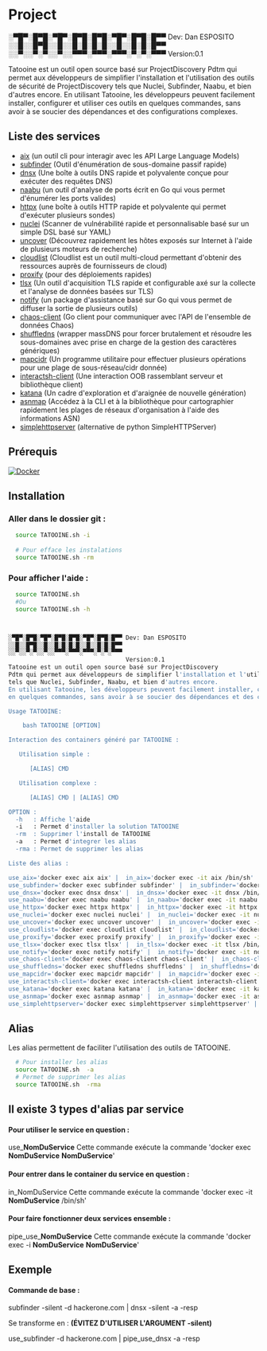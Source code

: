 # Project

░▀█▀░█▀█░▀█▀░█▀█░█▀█░▀█▀░█▀█░█▀▀ Dev: Dan ESPOSITO
░░█░░█▀█░░█░░█░█░█░█░░█░░█░█░█▀▀
░░▀░░▀░▀░░▀░░▀▀▀░▀▀▀░▀▀▀░▀░▀░▀▀▀
                                 Version:0.1

Tatooine est un outil open source basé sur ProjectDiscovery
Pdtm qui permet aux développeurs de simplifier l'installation et l'utilisation des outils de sécurité de ProjectDiscovery
tels que Nuclei, Subfinder, Naabu, et bien d'autres encore.
En utilisant Tatooine, les développeurs peuvent facilement installer, configurer et utiliser ces outils
en quelques commandes, sans avoir à se soucier des dépendances et des configurations complexes.

## Liste des services

-  [aix](https://github.com/projectdiscovery/aix) (un outil cli pour interagir avec les API Large Language Models)
-  [subfinder](https://github.com/projectdiscovery/subfinder) (Outil d'énumération de sous-domaine passif rapide)
-  [dnsx](https://github.com/projectdiscovery/dnsx) (Une boîte à outils DNS rapide et polyvalente conçue pour exécuter des requêtes DNS)
-  [naabu](https://github.com/projectdiscovery/naabu) (un outil d'analyse de ports écrit en Go qui vous permet d'énumérer les ports valides)
-  [httpx](https://github.com/projectdiscovery/httpx) (une boîte à outils HTTP rapide et polyvalente qui permet d'exécuter plusieurs sondes)
-  [nuclei](https://github.com/projectdiscovery/nuclei) (Scanner de vulnérabilité rapide et personnalisable basé sur un simple DSL basé sur YAML)
-  [uncover](https://github.com/projectdiscovery/uncover) (Découvrez rapidement les hôtes exposés sur Internet à l'aide de plusieurs moteurs de recherche)
-  [cloudlist](https://github.com/projectdiscovery/cloudlist) (Cloudlist est un outil multi-cloud permettant d'obtenir des ressources auprès de fournisseurs de cloud)
-  [proxify](https://github.com/projectdiscovery/proxify) (pour des déploiements rapides)
-  [tlsx](https://github.com/projectdiscovery/tlsx) (Un outil d'acquisition TLS rapide et configurable axé sur la collecte et l'analyse de données basées sur TLS)
-  [notify](https://github.com/projectdiscovery/notify) (un package d'assistance basé sur Go qui vous permet de diffuser la sortie de plusieurs outils)
-  [chaos-client](https://github.com/projectdiscovery/chaos-client) (Go client pour communiquer avec l'API de l'ensemble de données Chaos)
-  [shuffledns](https://github.com/projectdiscovery/shuffledns) (wrapper massDNS pour forcer brutalement et résoudre les sous-domaines avec prise en charge de la gestion des caractères génériques)
-  [mapcidr](https://github.com/projectdiscovery/mapcidr) (Un programme utilitaire pour effectuer plusieurs opérations pour une plage de sous-réseau/cidr donnée)
-  [interactsh-client](https://github.com/projectdiscovery/interactsh) (Une interaction OOB rassemblant serveur et bibliothèque client)
-  [katana](https://github.com/projectdiscovery/katana) (Un cadre d'exploration et d'araignée de nouvelle génération)
-  [asnmap](https://github.com/projectdiscovery/asnmap) (Accédez à la CLI et à la bibliothèque pour cartographier rapidement les plages de réseaux d'organisation à l'aide des informations ASN)
-  [simplehttpserver](https://github.com/projectdiscovery/simplehttpserver) (alternative de python SimpleHTTPServer)

## Prérequis
[![Docker](https://img.shields.io/badge/Docker-Version%20%3A%2023.0.1-informational)](https://docs.docker.com/engine/install/)

## Installation

### Aller dans le dossier git :

```bash
  source TATOOINE.sh -i
  
  # Pour efface les instalations
  source TATOOINE.sh -rm
```
### Pour afficher l'aide :
```bash
  source TATOOINE.sh
  #Ou
  source TATOOINE.sh -h



░▀█▀░█▀█░▀█▀░█▀█░█▀█░▀█▀░█▀█░█▀▀ Dev: Dan ESPOSITO
░░█░░█▀█░░█░░█░█░█░█░░█░░█░█░█▀▀
░░▀░░▀░▀░░▀░░▀▀▀░▀▀▀░▀▀▀░▀░▀░▀▀▀
                                 Version:0.1
Tatooine est un outil open source basé sur ProjectDiscovery
Pdtm qui permet aux développeurs de simplifier l'installation et l'utilisation des outils de sécurité de ProjectDiscovery
tels que Nuclei, Subfinder, Naabu, et bien d'autres encore.
En utilisant Tatooine, les développeurs peuvent facilement installer, configurer et utiliser ces outils
en quelques commandes, sans avoir à se soucier des dépendances et des configurations complexes.

Usage TATOOINE:

    bash TATOOINE [OPTION]

Interaction des containers généré par TATOOINE :

   Utilisation simple :

      [ALIAS] CMD

   Utilisation complexe :

      [ALIAS] CMD | [ALIAS] CMD

OPTION :
  -h   : Affiche l'aide
  -i   : Permet d'installer la solution TATOOINE
  -rm  : Supprimer l'install de TATOOINE
  -a   : Permet d'integrer les alias
  -rma : Permet de supprimer les alias

Liste des alias :

use_aix='docker exec aix aix' |  in_aix='docker exec -it aix /bin/sh' | pipe_use_aix='docker exec -i aix aix'
use_subfinder='docker exec subfinder subfinder' |  in_subfinder='docker exec -it subfinder /bin/sh' | pipe_use_subfinder='docker exec -i subfinder subfinder'
use_dnsx='docker exec dnsx dnsx' |  in_dnsx='docker exec -it dnsx /bin/sh' | pipe_use_dnsx='docker exec -i dnsx dnsx'
use_naabu='docker exec naabu naabu' |  in_naabu='docker exec -it naabu /bin/sh' | pipe_use_naabu='docker exec -i naabu naabu'
use_httpx='docker exec httpx httpx' |  in_httpx='docker exec -it httpx /bin/sh' | pipe_use_httpx='docker exec -i httpx httpx'
use_nuclei='docker exec nuclei nuclei' |  in_nuclei='docker exec -it nuclei /bin/sh' | pipe_use_nuclei='docker exec -i nuclei nuclei'
use_uncover='docker exec uncover uncover' |  in_uncover='docker exec -it uncover /bin/sh' | pipe_use_uncover='docker exec -i uncover uncover'
use_cloudlist='docker exec cloudlist cloudlist' |  in_cloudlist='docker exec -it cloudlist /bin/sh' | pipe_use_cloudlist='docker exec -i cloudlist cloudlist'
use_proxify='docker exec proxify proxify' |  in_proxify='docker exec -it proxify /bin/sh' | pipe_use_proxify='docker exec -i proxify proxify'
use_tlsx='docker exec tlsx tlsx' |  in_tlsx='docker exec -it tlsx /bin/sh' | pipe_use_tlsx='docker exec -i tlsx tlsx'
use_notify='docker exec notify notify' |  in_notify='docker exec -it notify /bin/sh' | pipe_use_notify='docker exec -i notify notify'
use_chaos-client='docker exec chaos-client chaos-client' |  in_chaos-client='docker exec -it chaos-client /bin/sh' | pipe_use_chaos-client='docker exec -i chaos-client chaos-client'
use_shuffledns='docker exec shuffledns shuffledns' |  in_shuffledns='docker exec -it shuffledns /bin/sh' | pipe_use_shuffledns='docker exec -i shuffledns shuffledns'
use_mapcidr='docker exec mapcidr mapcidr' |  in_mapcidr='docker exec -it mapcidr /bin/sh' | pipe_use_mapcidr='docker exec -i mapcidr mapcidr'
use_interactsh-client='docker exec interactsh-client interactsh-client' |  in_interactsh-client='docker exec -it interactsh-client /bin/sh' | pipe_use_interactsh-client='docker exec -i interactsh-client interactsh-client'
use_katana='docker exec katana katana' |  in_katana='docker exec -it katana /bin/sh' | pipe_use_katana='docker exec -i katana katana'
use_asnmap='docker exec asnmap asnmap' |  in_asnmap='docker exec -it asnmap /bin/sh' | pipe_use_asnmap='docker exec -i asnmap asnmap'
use_simplehttpserver='docker exec simplehttpserver simplehttpserver' |  in_simplehttpserver='docker exec -it simplehttpserver /bin/sh' | pipe_use_simplehttpserver='docker exec -i simplehttpserver simplehttpserver'
```

## Alias

Les alias permettent de faciliter l'utilisation des outils de TATOOINE.

```bash
  # Pour installer les alias
  source TATOOINE.sh  -a
  # Permet de supprimer les alias
  source TATOOINE.sh  -rma
```
## Il existe 3 types d'alias par service

#### Pour utiliser le service en question :

use_**NomDuService** Cette commande exécute la commande 'docker exec **NomDuService** **NomDuService**'

#### Pour entrer dans le container du service en question :

in_NomDuService Cette commande exécute la commande 'docker exec -it **NomDuService** /bin/sh'

#### Pour faire fonctionner deux services ensemble :

pipe_use_**NomDuService** Cette commande exécute la commande 'docker exec -i **NomDuService** **NomDuService**'


## Exemple

#### Commande de base :

subfinder -silent -d hackerone.com | dnsx -silent -a -resp

Se transforme en :   **(ÉVITEZ D'UTILISER L'ARGUMENT -silent)**

use_subfinder -d hackerone.com | pipe_use_dnsx  -a -resp


